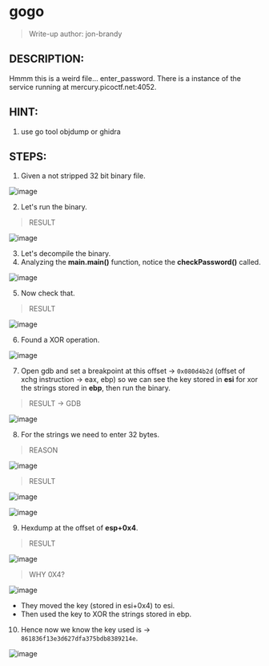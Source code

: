 # gogo
> Write-up author: jon-brandy
## DESCRIPTION:
Hmmm this is a weird file... enter_password. There is a instance of the service running at mercury.picoctf.net:4052.
## HINT:
1. use go tool objdump or ghidra
## STEPS:
1. Given a not stripped 32 bit binary file.

![image](https://user-images.githubusercontent.com/70703371/222879607-02ae53a9-ca9c-4bfe-a89c-3b2921a5e763.png)


2. Let's run the binary.

> RESULT

![image](https://user-images.githubusercontent.com/70703371/222879656-f9b34581-5262-404e-9c59-15b292194640.png)


3. Let's decompile the binary.
4. Analyzing the **main.main()** function, notice the **checkPassword()** called.

![image](https://user-images.githubusercontent.com/70703371/222879745-dfa0edf6-ab13-48d0-83c4-ba041bdafe00.png)


5. Now check that.

> RESULT

![image](https://user-images.githubusercontent.com/70703371/222879775-c4215fbb-404e-4fbb-959a-a4858848bc10.png)


6. Found a XOR operation.

![image](https://user-images.githubusercontent.com/70703371/222879915-5b76d520-1fd3-475c-9d91-24df13195c88.png)


7. Open gdb and set a breakpoint at this offset -> `0x080d4b2d` (offset of xchg instruction -> eax, ebp) so we can see the key stored in **esi** for xor the strings stored in **ebp**, then run the binary.

> RESULT -> GDB

![image](https://user-images.githubusercontent.com/70703371/222880536-d4e17262-640d-46d0-8ecc-41db4fba9045.png)


8. For the strings we need to enter 32 bytes.

> REASON

![image](https://user-images.githubusercontent.com/70703371/222880545-e04d8140-eab9-45ab-a490-d3ff34ce0465.png)


> RESULT

![image](https://user-images.githubusercontent.com/70703371/222880573-71330045-3589-4174-8db3-9dbb12226a63.png)


![image](https://user-images.githubusercontent.com/70703371/222880591-07b9d6eb-ae8b-43a1-99c2-54307be61011.png)


9. Hexdump at the offset of **esp+0x4**.

> RESULT

![image](https://user-images.githubusercontent.com/70703371/222880626-dfa3236d-ecba-48e9-869b-7941ac475352.png)


> WHY 0X4?

![image](https://user-images.githubusercontent.com/70703371/222880665-21d22eb3-18b7-4656-a9d0-cf6bec252d2c.png)


- They moved the key (stored in esi+0x4) to esi.
- Then used the key to XOR the strings stored in ebp.

10. Hence now we know the key used is -> `861836f13e3d627dfa375bdb8389214e`.

![image](https://user-images.githubusercontent.com/70703371/222880710-5e1d3ee2-13ca-4e6c-824d-f15cba1708ac.png)




